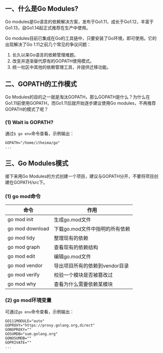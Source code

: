 ## 一、什么是Go Modules?

Go modules是Go语言的依赖解决方案，发布于Go1.11，成长于Go1.12，丰富于Go1.13，自Go1.14起正式推荐在生产中使用。

Go modules目前已集成在Go的工具链中，只要安装了Go环境，即可使用。它的出现解决了Go 1.11之前几个常见的争议问题：

1. 长久以来Go语言的依赖管理难题。
2. 改变并逐渐替代原有的GOPATH使用模式。
3. 统一社区中其他的依赖管理工具，并提供迁移功能。

## 二、GOPATH的工作模式

Go Modules的目的之一就是淘汰GOPATH，那么GOPATH是什么？为什么在Go1.11前使用GOPATH，而Go1.11后就开始逐步建议使用Go
modules，不再推荐GOPATH的模式了呢？

### (1) Wait is GOPATH?

通过`$ go env`命令查看，示例输出：

```
GOPATH="/home/itheima/go"
...
```

## 三、Go Modules模式

接下来用Go Modules的方式创建一个项目，建议与GOPATH分开，不要将项目创建在GOPATH/src下。

### (1) go mod命令

| 命令              | 作用                 |
|-----------------|--------------------|
| go mod init     | 生成go.mod文件         |
| go mod download | 下载go.mod文件中指明的所有依赖 |
| go mod tidy     | 整理现有的依赖            |
| go mod graph    | 查看现有的依赖结构          |
| go mod edit     | 编辑go.mod文件         |
| go mod vendor   | 导出项目所有的依赖到vendor目录 |
| go mod verify   | 校验一个模块是否被篡改过       |
| go mod why      | 查看为什么需要依赖某模块       |

### (2) go mod环境变量

可通过`go env`命令查看，示例输出：

```
GO111MODULE="auto"
GOPROXY="https://proxy.golang.org,direct"
GONOPROXY=""
GOSUMDB="sum.golang.org"
GONOSUMDB=""
GOPRIVATE=""
...
```